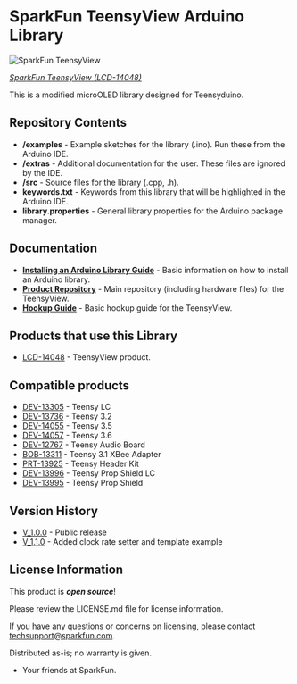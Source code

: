 SparkFun TeensyView Arduino Library
========================================

![SparkFun TeensyView](https://cdn.sparkfun.com/assets/parts/1/1/8/8/0/14113-07.jpg)

[*SparkFun TeensyView (LCD-14048)*](https://www.sparkfun.com/products/14048)

This is a modified microOLED library designed for Teensyduino.

Repository Contents
-------------------

* **/examples** - Example sketches for the library (.ino). Run these from the Arduino IDE. 
* **/extras** - Additional documentation for the user. These files are ignored by the IDE. 
* **/src** - Source files for the library (.cpp, .h).
* **keywords.txt** - Keywords from this library that will be highlighted in the Arduino IDE. 
* **library.properties** - General library properties for the Arduino package manager. 

Documentation
--------------

* **[Installing an Arduino Library Guide](https://learn.sparkfun.com/tutorials/installing-an-arduino-library)** - Basic information on how to install an Arduino library.
* **[Product Repository](https://github.com/sparkfun/TeensyView)** - Main repository (including hardware files) for the TeensyView.
* **[Hookup Guide](https://learn.sparkfun.com/tutorials/teensyview-hookup-guide)** - Basic hookup guide for the TeensyView.

Products that use this Library 
---------------------------------

* [LCD-14048](https://www.sparkfun.com/products/14048) - TeensyView product.

Compatible products
---------------------------------

* [DEV-13305](https://www.sparkfun.com/products/13305) - Teensy LC
* [DEV-13736](https://www.sparkfun.com/products/13736) - Teensy 3.2
* [DEV-14055](https://www.sparkfun.com/products/14055) - Teensy 3.5
* [DEV-14057](https://www.sparkfun.com/products/14057) - Teensy 3.6
* [DEV-12767](https://www.sparkfun.com/products/12767) - Teensy Audio Board
* [BOB-13311](https://www.sparkfun.com/products/13311) - Teensy 3.1 XBee Adapter
* [PRT-13925](https://www.sparkfun.com/products/13925) - Teensy Header Kit
* [DEV-13996](https://www.sparkfun.com/products/13996) - Teensy Prop Shield LC
* [DEV-13995](https://www.sparkfun.com/products/13995) - Teensy Prop Shield

Version History
---------------

* [V_1.0.0](https://github.com/sparkfun/SparkFun_TeensyView_Arduino_Library/tree/V_1.0.0) - Public release
* [V_1.1.0](https://github.com/sparkfun/SparkFun_TeensyView/V_1.1.0) - Added clock rate setter and template example

License Information
-------------------

This product is _**open source**_! 

Please review the LICENSE.md file for license information. 

If you have any questions or concerns on licensing, please contact techsupport@sparkfun.com.

Distributed as-is; no warranty is given.

- Your friends at SparkFun.

_<COLLABORATION CREDIT>_
